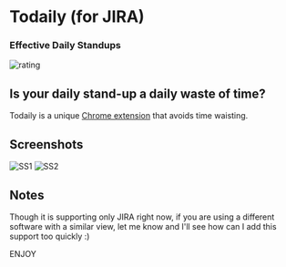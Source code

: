 # Todaily (for JIRA)
### Effective Daily Standups
![rating](https://img.shields.io/badge/rating-★★★★★-brightgreen.svg?cacheSeconds=2592000)

## Is your daily stand-up a daily waste of time?
Todaily is a unique [Chrome extension](http://bit.ly/todaily) that avoids time waisting.

## Screenshots
![SS1](https://i.imgur.com/xz1bKuY.png)
![SS2](https://i.imgur.com/vKd0hPF.png)

## Notes
Though it is supporting only JIRA right now, if you are using a different software with a similar view, let me know and I'll see how can I add this support too quickly :)

ENJOY
